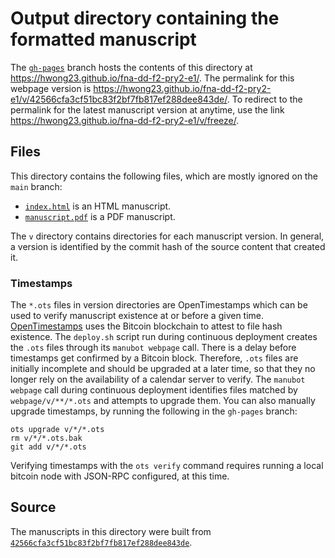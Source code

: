 # Output directory containing the formatted manuscript

The [`gh-pages`](https://github.com/hwong23/fna-dd-f2-pry2-e1/tree/gh-pages) branch hosts the contents of this directory at <https://hwong23.github.io/fna-dd-f2-pry2-e1/>.
The permalink for this webpage version is <https://hwong23.github.io/fna-dd-f2-pry2-e1/v/42566cfa3cf51bc83f2bf7fb817ef288dee843de/>.
To redirect to the permalink for the latest manuscript version at anytime, use the link <https://hwong23.github.io/fna-dd-f2-pry2-e1/v/freeze/>.

## Files

This directory contains the following files, which are mostly ignored on the `main` branch:

+ [`index.html`](index.html) is an HTML manuscript.
+ [`manuscript.pdf`](manuscript.pdf) is a PDF manuscript.

The `v` directory contains directories for each manuscript version.
In general, a version is identified by the commit hash of the source content that created it.

### Timestamps

The `*.ots` files in version directories are OpenTimestamps which can be used to verify manuscript existence at or before a given time.
[OpenTimestamps](https://opentimestamps.org/) uses the Bitcoin blockchain to attest to file hash existence.
The `deploy.sh` script run during continuous deployment creates the `.ots` files through its `manubot webpage` call.
There is a delay before timestamps get confirmed by a Bitcoin block.
Therefore, `.ots` files are initially incomplete and should be upgraded at a later time, so that they no longer rely on the availability of a calendar server to verify.
The `manubot webpage` call during continuous deployment identifies files matched by `webpage/v/**/*.ots` and attempts to upgrade them.
You can also manually upgrade timestamps, by running the following in the `gh-pages` branch:

```shell
ots upgrade v/*/*.ots
rm v/*/*.ots.bak
git add v/*/*.ots
```

Verifying timestamps with the `ots verify` command requires running a local bitcoin node with JSON-RPC configured, at this time.

## Source

The manuscripts in this directory were built from
[`42566cfa3cf51bc83f2bf7fb817ef288dee843de`](https://github.com/hwong23/fna-dd-f2-pry2-e1/commit/42566cfa3cf51bc83f2bf7fb817ef288dee843de).
